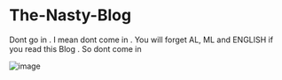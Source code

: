 # The-Nasty-Blog
Dont go in . I mean dont come in . You will forget AL, ML and ENGLISH if you read this Blog . So dont come in

![image](https://user-images.githubusercontent.com/77712136/173176484-d71df506-3c23-4bd1-ab38-892c378af354.png)
